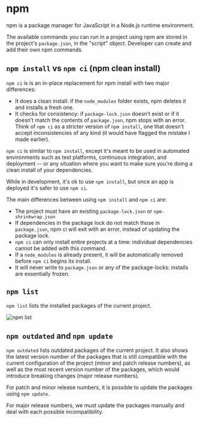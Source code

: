 # npm

npm is a package manager for JavaScript in a Node.js runtime environment.

The available commands you can run in a project using npm are stored in the project's `package.json`, in the "script" object.
Developer can create and add their own npm commands.

## `npm install` vs `npm ci` (npm clean install)

`npm ci` is is an in-place replacement for npm install with two major differences:

- It does a clean install: if the `node_modules` folder exists, npm deletes it and installs a fresh one.
- It checks for consistency: if `package-lock.json` doesn’t exist or if it doesn’t match the contents of `package.json`, npm stops with an error.
  Think of `npm ci` as a stricter version of `npm install`, one that doesn’t accept inconsistencies of any kind (it would have flagged the mistake I made earlier).

`npm ci` is similar to `npm install`, except it's meant to be used in automated environments such as test platforms, continuous integration, and deployment -- or any situation where you want to make sure you're doing a clean install of your dependencies.

While in development, it's ok to use `npm install`, but once an app is deployed it's safer to use `npm ci`.

The main differences between using `npm install` and `npm ci` are:

- The project must have an existing `package-lock.json` or `npm-shrinkwrap.json`
- If dependencies in the package lock do not match those in `package.json`, npm ci will exit with an error, instead of updating the package lock.
- `npm ci` can only install entire projects at a time: individual dependencies cannot be added with this command.
- If a `node_modules` is already present, it will be automatically removed before `npm ci` begins its install.
- It will never write to `package.json` or any of the package-locks: installs are essentially frozen.

## `npm list`

`npm list` lists the installed packages of the current project.

![npm list](../../images/technical-stack/frontend/frontend-dependencies/npm/npm_01.png)

## `npm outdated` and `npm update`

`npm outdated` lists outdated packages of the current project. It also shows the latest version number of the packages that is still compatible with the current configuration of the project (minor and patch release numbers), as well as the most recent version number of the packages, which would introduce breaking changes (major release numbers).

For patch and minor release numbers, it is possible to update the packages using `npm update`.

For major release numbers, we must update the packages manually and deal with each possible incompatibility.
